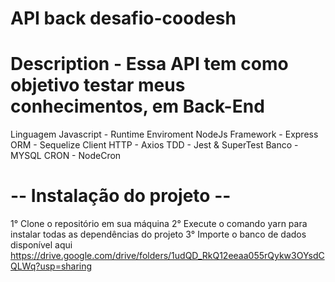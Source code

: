 # API  back desafio-coodesh

# Description -  Essa API tem como objetivo testar meus conhecimentos, em Back-End 

Linguagem Javascript - Runtime Enviroment NodeJs
Framework - Express
ORM - Sequelize
Client HTTP - Axios
TDD - Jest & SuperTest
Banco - MYSQL
CRON - NodeCron

# -- Instalação do projeto -- #
1° Clone o repositório em sua máquina
2° Execute o comando yarn para instalar todas as dependências do projeto 
3° Importe o banco de dados disponível aqui  
https://drive.google.com/drive/folders/1udQD_RkQ12eeaa055rQykw3OYsdCQLWq?usp=sharing